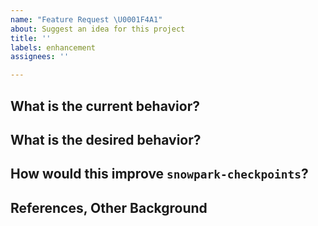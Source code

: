 ```yaml
---
name: "Feature Request \U0001F4A1"
about: Suggest an idea for this project
title: ''
labels: enhancement
assignees: ''

---
```


## What is the current behavior?

## What is the desired behavior?

## How would this improve `snowpark-checkpoints`?

## References, Other Background
